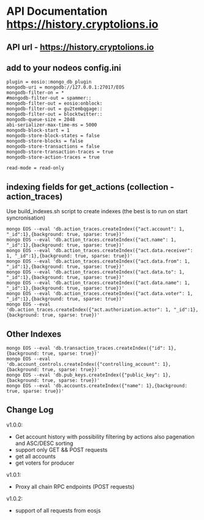 # API Documentation https://history.cryptolions.io

## API url - https://history.cryptolions.io

## add to your nodeos config.ini
    plugin = eosio::mongo_db_plugin
    mongodb-uri = mongodb://127.0.0.1:27017/EOS
    mongodb-filter-on = *
    #mongodb-filter-out = spammer::
    mongodb-filter-out = eosio:onblock:
    mongodb-filter-out = gu2tembqgage::
    mongodb-filter-out = blocktwitter::
    mongodb-queue-size = 2048
    abi-serializer-max-time-ms = 5000
    mongodb-block-start = 1
    mongodb-store-block-states = false
    mongodb-store-blocks = false
    mongodb-store-transactions = false
    mongodb-store-transaction-traces = true
    mongodb-store-action-traces = true
    
    read-mode = read-only


## indexing fields for get_actions (collection - action_traces)

Use build_indexes.sh script to create indexes (the best is to run on start syncronisation)  

```  
mongo EOS --eval 'db.action_traces.createIndex({"act.account": 1, "_id":1},{background: true, sparse: true})'  
mongo EOS --eval 'db.action_traces.createIndex({"act.name": 1, "_id":1},{background: true, sparse: true})'  
mongo EOS --eval 'db.action_traces.createIndex({"act.data.receiver": 1, "_id":1},{background: true, sparse: true})'  
mongo EOS --eval 'db.action_traces.createIndex({"act.data.from": 1, "_id":1},{background: true, sparse: true})'  
mongo EOS --eval 'db.action_traces.createIndex({"act.data.to": 1, "_id":1},{background: true, sparse: true})'  
mongo EOS --eval 'db.action_traces.createIndex({"act.data.name": 1, "_id":1},{background: true, sparse: true})'  
mongo EOS --eval 'db.action_traces.createIndex({"act.data.voter": 1, "_id":1},{background: true, sparse: true})'  
mongo EOS --eval 'db.action_traces.createIndex({"act.authorization.actor": 1, "_id":1},{background: true, sparse: true})'  
```
## Other Indexes  
```
mongo EOS --eval 'db.transaction_traces.createIndex({"id": 1},{background: true, sparse: true})'  
mongo EOS --eval 'db.account_controls.createIndex({"controlling_account": 1},{background: true, sparse: true})'  
mongo EOS --eval 'db.pub_keys.createIndex({"public_key": 1},{background: true, sparse: true})'  
mongo EOS --eval 'db.accounts.createIndex({"name": 1},{background: true, sparse: true})'  
```  
## Change Log  
  
v1.0.0:  
- Get account history with possibility filtering by actions also pagenation and ASC/DESC sorting  
- support only GET && POST requests 
- get all accounts 
- get voters for producer 

v1.0.1:  
- Proxy all chain RPC endpoints (POST requests)

v1.0.2:
- support of all requests from eosjs

